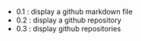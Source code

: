* 0.1 : display a github markdown file
* 0.2 : display a github repository
* 0.3 : display github repositories
